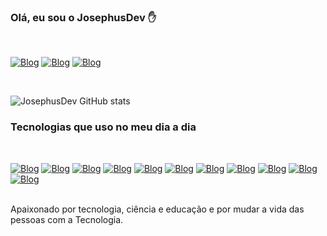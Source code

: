 ### Olá, eu sou o JosephusDev ✋

<div style="display: inline_block"><br>

</div>

[![Blog](https://img.shields.io/badge/YouTube-FF0000?style=for-the-badge&logo=youtube&logoColor=white)](https://www.youtube.com/@josephusdeveloper)
[![Blog](https://img.shields.io/badge/Facebook-1877F2?style=for-the-badge&logo=facebook&logoColor=white)](https://web.facebook.com/profile.php?id=100090554739048)
[![Blog](https://img.shields.io/badge/Linkedin-0A66C2?style=for-the-badge&logo=linkedin&logoColor=white)](https://www.linkedin.com/in/josephusdev/)

<div style="display: inline_block"><br>

</div>

![JosephusDev GitHub stats](https://github-readme-stats.vercel.app/api?username=josephusdev&show_icons=true&theme=radical)


### Tecnologias que uso no meu dia a dia

<div style="display: inline_block"><br>

</div>

[![Blog](https://img.shields.io/badge/JavaScript-F7DF1E?style=for-the-badge&logo=javascript&logoColor=white)]()
[![Blog](https://img.shields.io/badge/HTML5-E34F26?style=for-the-badge&logo=html5&logoColor=white)]()
[![Blog](https://img.shields.io/badge/CSS3-1572B6?style=for-the-badge&logo=css3&logoColor=white)]()
[![Blog](https://img.shields.io/badge/Tailwindcss-61DAFB?style=for-the-badge&logo=tailwindcss&logoColor=white)]()
[![Blog](https://img.shields.io/badge/Bootstrap-563D7C?style=for-the-badge&logo=bootstrap&logoColor=white)]()
[![Blog](https://img.shields.io/badge/PHP-777BB4?style=for-the-badge&logo=php&logoColor=white)]()
[![Blog](https://img.shields.io/badge/C%23-239120?style=for-the-badge&logo=c-sharp&logoColor=white)]()
[![Blog](https://img.shields.io/badge/Python-14354C?style=for-the-badge&logo=python&logoColor=white)]()
[![Blog](https://img.shields.io/badge/React_Native-20232A?style=for-the-badge&logo=react&logoColor=61DAFB)]()
[![Blog](https://img.shields.io/badge/React-239120?style=for-the-badge&logo=react&logoColor=white)]()
[![Blog](https://img.shields.io/badge/Node.js-43853D?style=for-the-badge&logo=node.js&logoColor=white)]()

<br>
Apaixonado por tecnologia, ciência e educação e por mudar a vida das pessoas com a Tecnologia.
